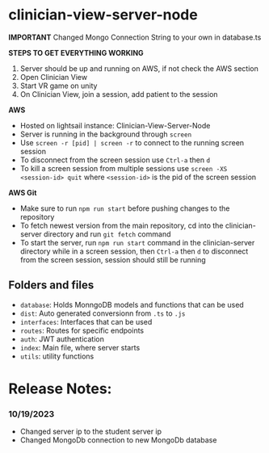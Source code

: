 # clinician-view-server-node

**IMPORTANT**
Changed Mongo Connection String to your own in database.ts

**STEPS TO GET EVERYTHING WORKING**

1. Server should be up and running on AWS, if not check the AWS section
2. Open Clinician View
3. Start VR game on unity
4. On Clinician View, join a session, add patient to the session

**AWS**

- Hosted on lightsail instance: Clinician-View-Server-Node
- Server is running in the background through `screen`
- Use `screen -r [pid] | screen -r` to connect to the running screen session
- To disconnect from the screen session use `Ctrl-a` then `d`
- To kill a screen session from multiple sessions use `screen -XS <session-id> quit` where `<session-id>` is the pid of the screen session

**AWS Git**

- Make sure to run `npm run start` before pushing changes to the repository
- To fetch newest version from the main repository, cd into the clinician-server directory and run `git fetch` command
- To start the server, run `npm run start` command in the clinician-server directory while in a screen session, then
  `Ctrl-a` then `d` to disconnect from the screen session, session should still be running

## Folders and files

- `database`: Holds MonngoDB models and functions that can be used
- `dist`: Auto generated conversionn from `.ts` to `.js`
- `interfaces`: Interfaces that can be used
- `routes`: Routes for specific endpoints
- `auth`: JWT authentication
- `index`: Main file, where server starts
- `utils`: utility functions



# Release Notes:

### 10/19/2023

* Changed server ip to the student server ip
* Changed MongoDb connection to new MongoDb database
